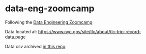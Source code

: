 # data-eng-zoomcamp

Following the [Data Engineering Zoomcamp](https://github.com/DataTalksClub/data-engineering-zoomcamp)

Data located at: <https://www.nyc.gov/site/tlc/about/tlc-trip-record-data.page>

Data csv archived [in this repo](https://github.com/DataTalksClub/nyc-tlc-data)
